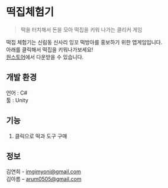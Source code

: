 # 떡집체험기
> 떡을 터치해서 돈을 모아 떡집을 키워 나가는 클리커 게임

<!-- [![NPM Version][npm-image]][npm-url]
[![Build Status][travis-image]][travis-url]
[![Downloads Stats][npm-downloads]][npm-url] -->

떡집 체험기는 신림동 신사리 잉꼬 떡방아를 홍보하기 위한 앱게임입니다.  <br>
아래를 클릭해서 떡집을 키워나가보세요!<br>
[원스토어](https://m.onestore.co.kr/mobilepoc/apps/appsDetail.omp?prodId=0000752462)에서 다운받을 수 있습니다.


## 개발 환경
언어 : C#<br>
툴 : Unity<br>

## 기능
1. 클릭으로 떡과 도구 구매

## 정보

김연희 - imgimyoni@gmail.com <br>
김아름 – arum0505@gmail.com<br>

